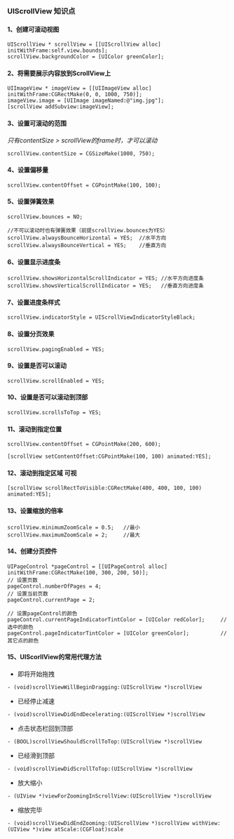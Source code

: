 ### 	UIScrollView 知识点

#### 1、创建可滚动视图

```objc
UIScrollView * scrollView = [[UIScrollView alloc] initWithFrame:self.view.bounds];
scrollView.backgroundColor = [UIColor greenColor];
```

#### 2、将需要展示内容放到ScrollView上

```objc
UIImageView * imageView = [[UIImageView alloc] initWithFrame:CGRectMake(0, 0, 1000, 750)];
imageView.image = [UIImage imageNamed:@"img.jpg"];
[scrollView addSubview:imageView];
```

#### 3、设置可滚动的范围

*只有contentSize > scrollView的frame时，才可以滚动*

```objc
scrollView.contentSize = CGSizeMake(1000, 750);
```

#### 4、设置偏移量

```objc
scrollView.contentOffset = CGPointMake(100, 100);
```

#### 5、设置弹簧效果

```objc
scrollView.bounces = NO;

//不可以滚动时也有弹簧效果（前提scrollView.bounces为YES）
scrollView.alwaysBounceHorizontal = YES;  //水平方向
scrollView.alwaysBounceVertical = YES;    //垂直方向
```		

#### 6、设置显示进度条

```objc
scrollView.showsHorizontalScrollIndicator = YES; //水平方向进度条
scrollView.showsVerticalScrollIndicator = YES;   //垂直方向进度条
```

#### 7、设置进度条样式

```objc
scrollView.indicatorStyle = UIScrollViewIndicatorStyleBlack;
```

#### 8、设置分页效果

```objc
scrollView.pagingEnabled = YES;
```

#### 9、设置是否可以滚动

```objc
scrollView.scrollEnabled = YES;
```

#### 10、设置是否可以滚动到顶部

```objc
scrollView.scrollsToTop = YES;
```

#### 11、滚动到指定位置

```objc
scrollView.contentOffset = CGPointMake(200, 600);

[scrollView setContentOffset:CGPointMake(100, 100) animated:YES];
```

#### 12、滚动到指定区域 可视

```objc
[scrollView scrollRectToVisible:CGRectMake(400, 400, 100, 100) animated:YES];
```

#### 13、设置缩放的倍率 

```objc
scrollView.minimumZoomScale = 0.5;   //最小
scrollView.maximumZoomScale = 2;     //最大
```

#### 14、创建分页控件

```objc
UIPageControl *pageControl = [[UIPageControl alloc] initWithFrame:CGRectMake(100, 300, 200, 50)];
// 设置页数
pageControl.numberOfPages = 4;
// 设置当前页数
pageControl.currentPage = 2;

// 设置pageControl的颜色
pageControl.currentPageIndicatorTintColor = [UIColor redColor];		//选中的颜色
pageControl.pageIndicatorTintColor = [UIColor greenColor]; 			//其它点的颜色
```

#### 15、UIScorllView的常用代理方法

* 即将开始拖拽

```objc
- (void)scrollViewWillBeginDragging:(UIScrollView *)scrollView
```
* 已经停止减速
 
```objc
- (void)scrollViewDidEndDecelerating:(UIScrollView *)scrollView
```
* 点击状态栏回到顶部
 
```objc
- (BOOL)scrollViewShouldScrollToTop:(UIScrollView *)scrollView
```
* 已经滑到顶部
 
```objc
- (void)scrollViewDidScrollToTop:(UIScrollView *)scrollView
```
* 放大缩小
 
```objc
- (UIView *)viewForZoomingInScrollView:(UIScrollView *)scrollView
```

* 缩放完毕

```objc
- (void)scrollViewDidEndZooming:(UIScrollView *)scrollView withView:(UIView *)view atScale:(CGFloat)scale
```
